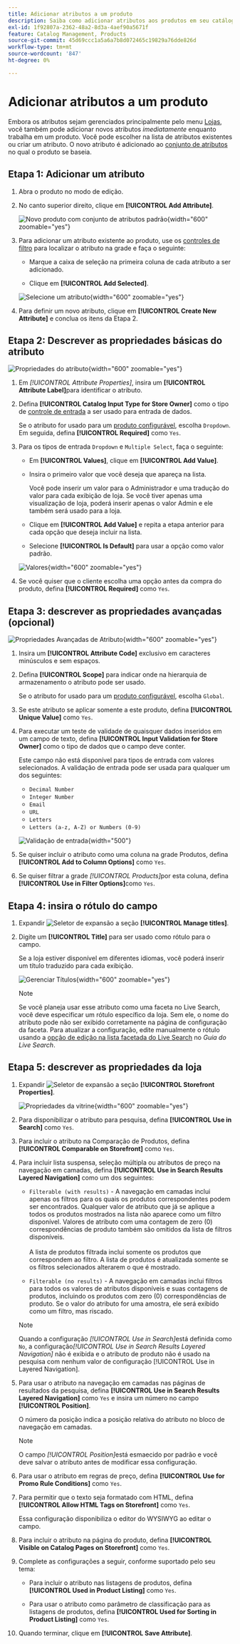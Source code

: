 ```yaml
---
title: Adicionar atributos a um produto
description: Saiba como adicionar atributos aos produtos em seu catálogo.
exl-id: 1f92807a-2362-48a2-8d3a-4aef90a5671f
feature: Catalog Management, Products
source-git-commit: 45d69ccc1a5a6a7b8d072465c19829a76dde826d
workflow-type: tm+mt
source-wordcount: '847'
ht-degree: 0%

---
```


# Adicionar atributos a um produto

Embora os atributos sejam gerenciados principalmente pelo menu [Lojas](../stores-purchase/stores-menu.md), você também pode adicionar novos atributos _imediatamente_ enquanto trabalha em um produto. Você pode escolher na lista de atributos existentes ou criar um atributo. O novo atributo é adicionado ao [conjunto de atributos](../catalog/attribute-sets.md) no qual o produto se baseia.

## Etapa 1: Adicionar um atributo

1. Abra o produto no modo de edição.

1. No canto superior direito, clique em **[!UICONTROL Add Attribute]**.

   ![Novo produto com conjunto de atributos padrão](./assets/product-attribute-add.png){width="600" zoomable="yes"}

1. Para adicionar um atributo existente ao produto, use os [controles de filtro](../getting-started/admin-grid-controls.md) para localizar o atributo na grade e faça o seguinte:

   - Marque a caixa de seleção na primeira coluna de cada atributo a ser adicionado.

   - Clique em **[!UICONTROL Add Selected]**.

   ![Selecione um atributo](./assets/product-attribute-add-select.png){width="600" zoomable="yes"}

1. Para definir um novo atributo, clique em **[!UICONTROL Create New Attribute]** e conclua os itens da Etapa 2.

## Etapa 2: Descrever as propriedades básicas do atributo

![Propriedades do atributo](./assets/product-attribute-add-new.png){width="600" zoomable="yes"}

1. Em _[!UICONTROL Attribute Properties]_, insira um **[!UICONTROL Attribute Label]**&#x200B;para identificar o atributo.

1. Defina **[!UICONTROL Catalog Input Type for Store Owner]** como o tipo de [controle de entrada](attributes-input-types.md) a ser usado para entrada de dados.

   Se o atributo for usado para um [produto configurável](product-create-configurable.md), escolha `Dropdown`. Em seguida, defina **[!UICONTROL Required]** como `Yes`.

1. Para os tipos de entrada `Dropdown` e `Multiple Select`, faça o seguinte:

   - Em **[!UICONTROL Values]**, clique em **[!UICONTROL Add Value]**.

   - Insira o primeiro valor que você deseja que apareça na lista.

     Você pode inserir um valor para o Administrador e uma tradução do valor para cada exibição de loja. Se você tiver apenas uma visualização de loja, poderá inserir apenas o valor Admin e ele também será usado para a loja.

   - Clique em **[!UICONTROL Add Value]** e repita a etapa anterior para cada opção que deseja incluir na lista.

   - Selecione **[!UICONTROL Is Default]** para usar a opção como valor padrão.

   ![Valores](./assets/product-attribute-add-values-colors.png){width="600" zoomable="yes"}

1. Se você quiser que o cliente escolha uma opção antes da compra do produto, defina **[!UICONTROL Required]** como `Yes`.

## Etapa 3: descrever as propriedades avançadas (opcional)

![Propriedades Avançadas de Atributo](./assets/product-attribute-advanced-attribute-properties.png){width="600" zoomable="yes"}

1. Insira um **[!UICONTROL Attribute Code]** exclusivo em caracteres minúsculos e sem espaços.

1. Defina **[!UICONTROL Scope]** para indicar onde na hierarquia de armazenamento o atributo pode ser usado.

   Se o atributo for usado para um [produto configurável](product-create-configurable.md), escolha `Global`.

1. Se este atributo se aplicar somente a este produto, defina **[!UICONTROL Unique Value]** como `Yes`.

1. Para executar um teste de validade de quaisquer dados inseridos em um campo de texto, defina **[!UICONTROL Input Validation for Store Owner]** como o tipo de dados que o campo deve conter.

   Este campo não está disponível para tipos de entrada com valores selecionados. A validação de entrada pode ser usada para qualquer um dos seguintes:

   - `Decimal Number`
   - `Integer Number`
   - `Email`
   - `URL`
   - `Letters`
   - `Letters (a-z, A-Z) or Numbers (0-9)`

   ![Validação de entrada](./assets/product-attribute-input-validation.png){width="500"}

1. Se quiser incluir o atributo como uma coluna na grade Produtos, defina **[!UICONTROL Add to Column Options]** como `Yes`.

1. Se quiser filtrar a grade _[!UICONTROL Products]_&#x200B;por esta coluna, defina **[!UICONTROL Use in Filter Options]**&#x200B;como `Yes`.

## Etapa 4: insira o rótulo do campo

1. Expandir ![Seletor de expansão](../assets/icon-display-expand.png) a seção **[!UICONTROL Manage titles]**.

1. Digite um **[!UICONTROL Title]** para ser usado como rótulo para o campo.

   Se a loja estiver disponível em diferentes idiomas, você poderá inserir um título traduzido para cada exibição.

   ![Gerenciar Títulos](./assets/product-attribute-add-manage-titles.png){width="600" zoomable="yes"}

   >[!NOTE]
   >
   > Se você planeja usar esse atributo como uma faceta no Live Search, você deve especificar um rótulo específico da loja. Sem ele, o nome do atributo pode não ser exibido corretamente na página de configuração da faceta. Para atualizar a configuração, edite manualmente o rótulo usando a [opção de edição na lista facetada do Live Search](https://experienceleague.adobe.com/pt-br/docs/commerce/live-search/live-search-admin/facets/facets-add#step-2-edit-facet-properties-optional) no _Guia do Live Search_.

## Etapa 5: descrever as propriedades da loja

1. Expandir ![Seletor de expansão](../assets/icon-display-expand.png) a seção **[!UICONTROL Storefront Properties]**.

   ![Propriedades da vitrine](./assets/product-attribute-add-storefront-properties.png){width="600" zoomable="yes"}

1. Para disponibilizar o atributo para pesquisa, defina **[!UICONTROL Use in Search]** como `Yes`.

1. Para incluir o atributo na Comparação de Produtos, defina **[!UICONTROL Comparable on Storefront]** como `Yes`.

1. Para incluir lista suspensa, seleção múltipla ou atributos de preço na navegação em camadas, defina **[!UICONTROL Use in Search Results Layered Navigation]** como um dos seguintes:

   - `Filterable (with results)` - A navegação em camadas inclui apenas os filtros para os quais os produtos correspondentes podem ser encontrados. Qualquer valor de atributo que já se aplique a todos os produtos mostrados na lista não aparece como um filtro disponível. Valores de atributo com uma contagem de zero (0) correspondências de produto também são omitidos da lista de filtros disponíveis.<br/><br/>A lista de produtos filtrada inclui somente os produtos que correspondem ao filtro. A lista de produtos é atualizada somente se os filtros selecionados alterarem o que é mostrado.

   - `Filterable (no results)` - A navegação em camadas inclui filtros para todos os valores de atributos disponíveis e suas contagens de produtos, incluindo os produtos com zero (0) correspondências de produto. Se o valor do atributo for uma amostra, ele será exibido como um filtro, mas riscado.

   >[!NOTE]
   >
   >Quando a configuração _[!UICONTROL Use in Search]_&#x200B;está definida como `No`, a configuração&#x200B;_[!UICONTROL Use in Search Results Layered Navigation]_ não é exibida e o atributo de produto não é usado na pesquisa com nenhum valor de configuração [!UICONTROL Use in Layered Navigation].

1. Para usar o atributo na navegação em camadas nas páginas de resultados da pesquisa, defina **[!UICONTROL Use in Search Results Layered Navigation]** como `Yes` e insira um número no campo **[!UICONTROL Position]**.

   O número da posição indica a posição relativa do atributo no bloco de navegação em camadas.

   >[!NOTE]
   >
   >O campo _[!UICONTROL Position]_&#x200B;está esmaecido por padrão e você deve salvar o atributo antes de modificar essa configuração.

1. Para usar o atributo em regras de preço, defina **[!UICONTROL Use for Promo Rule Conditions]** como `Yes`.

1. Para permitir que o texto seja formatado com HTML, defina **[!UICONTROL Allow HTML Tags on Storefront]** como `Yes`.

   Essa configuração disponibiliza o editor do WYSIWYG ao editar o campo.

1. Para incluir o atributo na página do produto, defina **[!UICONTROL Visible on Catalog Pages on Storefront]** como `Yes`.

1. Complete as configurações a seguir, conforme suportado pelo seu tema:

   - Para incluir o atributo nas listagens de produtos, defina **[!UICONTROL Used in Product Listing]** como `Yes`.

   - Para usar o atributo como parâmetro de classificação para as listagens de produtos, defina **[!UICONTROL Used for Sorting in Product Listing]** como `Yes`.

1. Quando terminar, clique em **[!UICONTROL Save Attribute]**.
